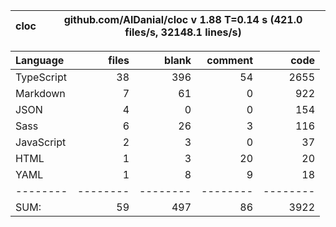 | cloc | github.com/AlDanial/cloc v 1.88 T=0.14 s (421.0 files/s, 32148.1 lines/s) |
| ---- | ------------------------------------------------------------------------- |

| Language   |    files |    blank |  comment |     code |
| :--------- | -------: | -------: | -------: | -------: |
| TypeScript |       38 |      396 |       54 |     2655 |
| Markdown   |        7 |       61 |        0 |      922 |
| JSON       |        4 |        0 |        0 |      154 |
| Sass       |        6 |       26 |        3 |      116 |
| JavaScript |        2 |        3 |        0 |       37 |
| HTML       |        1 |        3 |       20 |       20 |
| YAML       |        1 |        8 |        9 |       18 |
| --------   | -------- | -------- | -------- | -------- |
| SUM:       |       59 |      497 |       86 |     3922 |
